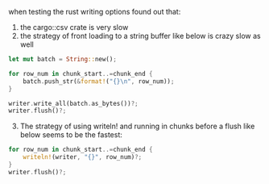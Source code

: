 when testing the rust writing options found out that:

1. the cargo::csv crate is very slow
2. the strategy of front loading to a string buffer like below is crazy slow as well
```rust
let mut batch = String::new();

for row_num in chunk_start..=chunk_end {
    batch.push_str(&format!("{}\n", row_num));
}

writer.write_all(batch.as_bytes())?;
writer.flush()?;
```
3. The strategy of using writeln! and running in chunks before a flush like below seems to be the fastest:
```rust
for row_num in chunk_start..=chunk_end {
    writeln!(writer, "{}", row_num)?;
}
writer.flush()?;
```

